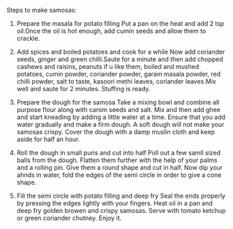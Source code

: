 Steps to make samosas:

1) Prepare the masala for potato filling
Put a pan on the heat and add 2 tsp oil.Once the oil is hot enough,
add cumin seeds and allow them to crackle.

2) Add spices and boiled potatoes and cook for a while
Now add coriander seeds, ginger and green chilli.Saute for a minute
and then add chopped cashews and raisins, peanuts if u like them,
boiled and mushed potatoes, cumin powder, coriander powder, garam
masala powder, red chilli powder, salt to taste, kasoori methi leaves,
coriander leaves.Mix well and saute for 2 minutes. Stuffing is ready.

3) Prepare the dough for the samosa
Take a mixing bowl and combine all purpose flour along with carom seeds
and salt. Mix and then add ghee and start kneading by adding a little 
water at a time. Ensure that you add water gradually and make a firm
dough. A soft dough will not make your samosas crispy. Cover the dough with a damp muslin cloth and keep aside for half an hour.

4) Roll the dough in small puris and cut into half
Poll out a few samll sized balls from the dough. Flatten them further 
with the help of your palms and a rolling pin. Give them a round shape 
and cut in half. Now dip your ahnds in water, fold the edges of the semi circle in order to give a cone shape.

5) Fill the semi circle with potato filling and deep fry
Seal the ends properly by pressing the edges lightly with your fingers.
Heat oil in a pan and deep fry golden browen and crispy samosas. Serve
with tomato ketchup or green coriander chutney. Enjoy it.